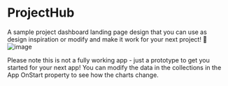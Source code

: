 # ProjectHub
A sample project dashboard landing page design that you can use as design inspiration or modify and make it work for your next project! 🚀
![image](https://github.com/misskristine94/ProjectHub/assets/86930618/28e79a53-4e84-4222-9dbb-99989ebc9779)

Please note this is not a fully working app - just a prototype to get you started for your next app! You can modify the data in the collections in the App OnStart property to see how the charts change. 
